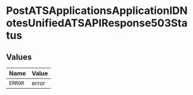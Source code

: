 # PostATSApplicationsApplicationIDNotesUnifiedATSAPIResponse503Status


## Values

| Name    | Value   |
| ------- | ------- |
| `ERROR` | error   |